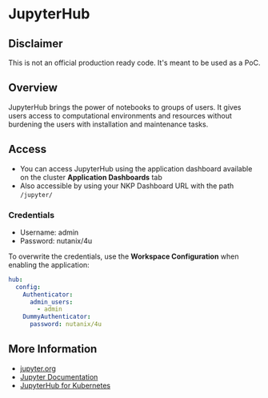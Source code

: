 # JupyterHub

## Disclaimer

This is not an official production ready code. It's meant to be used as a PoC.

## Overview

JupyterHub brings the power of notebooks to groups of users. It gives users access to computational environments and resources without burdening the users with installation and maintenance tasks.

## Access

- You can access JupyterHub using the application dashboard available on the cluster **Application Dashboards** tab
- Also accessible by using your NKP Dashboard URL with the path `/jupyter/`

### Credentials

- Username: admin
- Password: nutanix/4u

To overwrite the credentials, use the **Workspace Configuration** when enabling the application:

```yaml
hub:
  config:
    Authenticator:
      admin_users:
        - admin
    DummyAuthenticator:
      password: nutanix/4u
```

## More Information

- [jupyter.org](https://jupyter.org/hub)
- [Jupyter Documentation](https://docs.jupyter.org/en/latest/)
- [JupyterHub for Kubernetes](https://z2jh.jupyter.org/en/stable/)
